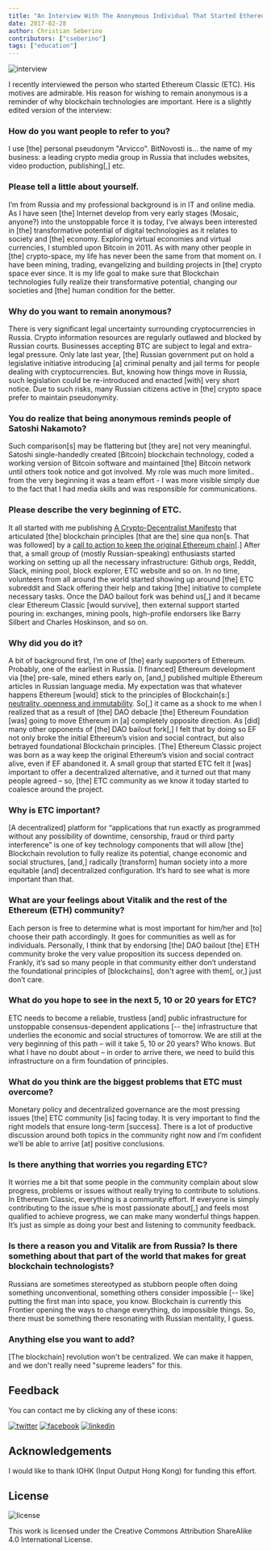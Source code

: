 ```yaml
---
title: "An Interview With The Anonymous Individual That Started Ethereum Classic"
date: 2017-02-28
author: Christian Seberino
contributors: ["cseberino"]
tags: ["education"]
---
```


![interview](./dce8d1cb45.jpg)

I recently interviewed the person who started Ethereum Classic (ETC).  His motives are admirable.  His reason for wishing to remain anonymous is a reminder of why blockchain technologies are important.  Here is a slightly edited version of the interview:

### How do you want people to refer to you?

I use [the] personal pseudonym "Arvicco".  BitNovosti is... the name of my business: a leading crypto media group in Russia that includes websites, video production, publishing[,] etc.

### Please tell a little about yourself.

I’m from Russia and my professional background is in IT and online media. As I have seen [the] Internet develop from very early stages (Mosaic, anyone?) into the unstoppable force it is today, I’ve always been interested in [the] transformative potential of digital technologies as it relates to society and [the] economy. Exploring virtual economies and virtual currencies, I stumbled upon Bitcoin in 2011. As with many other people in [the] crypto-space, my life has never been the same from that moment on. I have been mining, trading, evangelizing and building projects in [the] crypto space ever since. It is my life goal to make sure that Blockchain technologies fully realize their transformative potential, changing our societies and [the] human condition for the better.

### Why do you want to remain anonymous?

There is very significant legal uncertainty surrounding cryptocurrencies in Russia. Crypto information resources are regularly outlawed and blocked by Russian courts. Businesses accepting BTC are subject to legal and extra-legal pressure. Only late last year, [the] Russian government put on hold a legislative initiative introducing [a] criminal penalty and jail terms for people dealing with cryptocurrencies. But, knowing how things move in Russia, such legislation could be re-introduced and enacted [with] very short notice. Due to such risks, many Russian citizens active in [the] crypto space prefer to maintain pseudonymity.

### You do realize that being anonymous reminds people of Satoshi Nakamoto?

Such comparison[s] may be flattering but [they are] not very meaningful. Satoshi single-handedly created [Bitcoin] blockchain technology, coded a working version of Bitcoin software and maintained [the] Bitcoin network until others took notice and got involved. My role was much more limited.. from the very beginning it was a team effort - I was more visible simply due to the fact that I had media skills and was responsible for communications.

### Please describe the very beginning of ETC.

It all started with me publishing [A Crypto-Decentralist Manifesto](https://medium.com/@bit_novosti/a-crypto-decentralist-manifesto-6ba1fa0b9ede) that articulated [the] blockchain principles [that are the] sine qua non[s. That was followed] by a [call to action to keep the original Ethereum chain](https://medium.com/@bit_novosti/ethereum-classic-keep-censorship-resistant-ethereum-going-9caab2d0e255)[.]  After that, a small group of (mostly Russian-speaking) enthusiasts started working on setting up all the necessary infrastructure: Github orgs, Reddit, Slack, mining pool, block explorer, ETC website and so on. In no time, volunteers from all around the world started showing up around [the] ETC subreddit and Slack offering their help and taking [the] initiative to complete necessary tasks.  Once the DAO bailout fork was behind us[,] and it became clear Ethereum Classic [would survive], then external support started pouring in: exchanges, mining pools, high-profile endorsers like Barry Silbert and Charles Hoskinson, and so on.

### Why did you do it?

A bit of background first, I’m one of [the] early supporters of Ethereum. Probably, one of the earliest in Russia. [I financed] Ethereum development via [the] pre-sale, mined ethers early on, [and,] published multiple Ethereum articles in Russian language media. My expectation was that whatever happens Ethereum [would] stick to the principles of Blockchain[s:]    [neutrality, openness and immutability](https://medium.com/@bit_novosti/a-crypto-decentralist-manifesto-6ba1fa0b9ede). So[,] it came as a shock to me when I realized that as a result of [the] DAO debacle [the] Ethereum Foundation [was] going to move Ethereum in [a] completely opposite direction. As [did] many other opponents of [the] DAO bailout fork[,] I felt that by doing so EF not only broke the initial Ethereum’s vision and social contract, but also betrayed foundational Blockchain principles. [The] Ethereum Classic project was born as a way keep the original Ethereum’s vision and social contract alive, even if EF abandoned it. A small group that started ETC felt it [was] important to offer a decentralized alternative, and it turned out that many people agreed – so, [the] ETC community as we know it today started to coalesce around the project.

### Why is ETC important?

[A decentralized] platform for “applications that run exactly as programmed without any possibility of downtime, censorship, fraud or third party interference” is one of key technology components that will allow [the] Blockchain revolution to fully realize its potential, change economic and social structures, [and,] radically [transform] human society into a more equitable [and] decentralized configuration. It’s hard to see what is more important than that.

### What are your feelings about Vitalik and the rest of the Ethereum (ETH) community?

Each person is free to determine what is most important for him/her and [to] choose their path accordingly. It goes for communities as well as for individuals. Personally, I think that by endorsing [the] DAO bailout [the] ETH community broke the very value proposition its success depended on. Frankly, it’s sad so many people in that community either don’t understand the foundational principles of [blockchains], don't agree with them[, or,] just don’t care.

### What do you hope to see in the next 5, 10 or 20 years for ETC?

ETC needs to become a reliable, trustless [and] public infrastructure for unstoppable consensus-dependent applications [-- the] infrastructure that underlies the economic and social structures of tomorrow. We are still at the very beginning  of this path – will it take 5, 10 or 20 years? Who knows. But what I have no doubt about – in order to arrive there, we need to build this infrastructure on a firm foundation of principles.

### What do you think are the biggest problems that ETC must overcome?

Monetary policy and decentralized governance are the most pressing issues [the] ETC community [is] facing today. It is very important to find the right models that ensure long-term [success]. There is a lot of productive discussion around both topics in the community right now and I’m confident we’ll be able to arrive [at] positive conclusions.

### Is there anything that worries you regarding ETC?

It worries me a bit that some people in the community complain about slow progress, problems or issues without really trying to contribute to solutions. In Ethereum Classic, everything is a community effort. If everyone is simply contributing to the issue s/he is most passionate about[,] and feels most qualified to achieve progress, we can make many wonderful things happen. It’s just as simple as doing your best and listening to community feedback.

### Is there a reason you and Vitalik are from Russia?  Is there something about that part of the world that makes for great blockchain technologists?

Russians are sometimes stereotyped as stubborn people often doing something unconventional, something others consider impossible [-- like] putting the first man into space, you know. Blockchain is currently this Frontier opening the ways to change everything, do impossible things. So, there must be something there resonating with Russian mentality, I guess.

### Anything else you want to add?

[The blockchain] revolution won't be centralized. We can make it happen, and we don't really need "supreme leaders" for this.

## Feedback

You can contact me by clicking any of these icons:

[![twitter](./fcbc8685c1.png)](https://twitter.com/chris_seberino) [![facebook](./fcbc627df9.png)](https://www.facebook.com/cseberino) [![linkedin](./fcbcf09c9e.png)](https://www.linkedin.com/in/christian-seberino-776897110)

## Acknowledgements

I would like to thank IOHK (Input Output Hong Kong) for funding this effort.

## License

![license](./88x31.png)

This work is licensed under the Creative Commons Attribution ShareAlike 4.0 International License.
